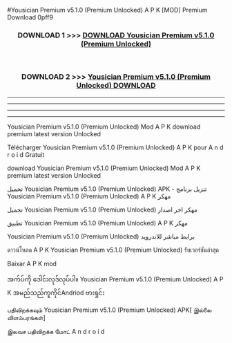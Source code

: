 #Yousician Premium  v5.1.0 (Premium Unlocked) A P K [MOD] Premium Download 0pff9



<div align="center">

<h3>DOWNLOAD 1 >>> <a href="https://teeasianyam.web.app?sq=Yousician Premium  v5.1.0 (Premium Unlocked)">DOWNLOAD Yousician Premium  v5.1.0 (Premium Unlocked) </a></h3><br>

<h3>DOWNLOAD 2 >>> <a href="https://teeasianyam.web.app?sq=Yousician Premium  v5.1.0 (Premium Unlocked) ">Yousician Premium  v5.1.0 (Premium Unlocked)  DOWNLOAD </a></h3>

</div>


----------------------------------------------------------

----------------------------------------------------------

----------------------------------------------------------

----------------------------------------------------------


Yousician Premium  v5.1.0 (Premium Unlocked)  Mod A P K download premium latest version Unlocked

Télécharger Yousician Premium  v5.1.0 (Premium Unlocked)  A P K pour A n d r o i d Gratuit

download Yousician Premium  v5.1.0 (Premium Unlocked)  Mod A P K premium latest version Unlocked

تحميل Yousician Premium  v5.1.0 (Premium Unlocked)  APK - تنزيل برنامج Yousician Premium  v5.1.0 (Premium Unlocked)  A P K مهكر

تحميل Yousician Premium  v5.1.0 (Premium Unlocked)  مهكر اخر اصدار

تطبيق Yousician Premium  v5.1.0 (Premium Unlocked)  A P K مهكر

Yousician Premium  v5.1.0 (Premium Unlocked)  برابط مباشر للاندرويد

ดาวน์โหลด A P K Yousician Premium  v5.1.0 (Premium Unlocked)  รับเวอร์ชันล่าสุด

Baixar A P K mod

အက်ပ်ကို ဒေါင်းလုဒ်လုပ်ပါ။ Yousician Premium  v5.1.0 (Premium Unlocked)  A P K အမည်သည်ကူကိုင်Andriod ဗားရှင်း

பதிவிறக்கவும் Yousician Premium  v5.1.0 (Premium Unlocked)  APK[ இல்லை விளம்பரங்கள்] 
 
இலவச பதிவிறக்க மோட் A n d r o i d



